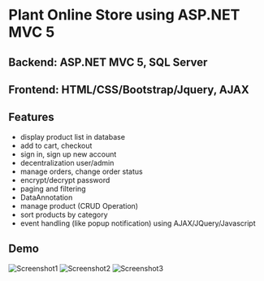 # Plant Online Store using ASP.NET MVC 5

## Backend: ASP.NET MVC 5, SQL Server
## Frontend: HTML/CSS/Bootstrap/Jquery, AJAX

## Features
* display product list in database
* add to cart, checkout
* sign in, sign up new account
* decentralization user/admin
* manage orders, change order status
* encrypt/decrypt password
* paging and filtering
* DataAnnotation
* manage product (CRUD Operation)
* sort products by category
* event handling (like popup notification) using AJAX/JQuery/Javascript

## Demo
![Screenshot1](https://i.ibb.co/p3Yybcw/anh1.png)
![Screenshot2](https://i.ibb.co/BC52FyH/anh2.png)
![Screenshot3](https://i.ibb.co/mv2fgdp/anh3.png)

